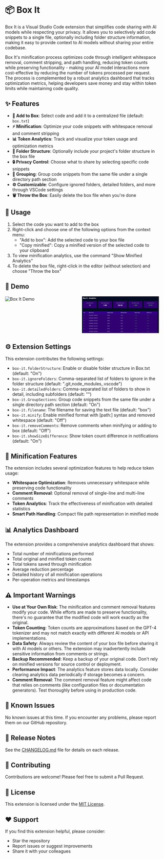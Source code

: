 # 📦 Box It

Box It is a Visual Studio Code extension that simplifies code sharing with AI models while respecting your privacy. It allows you to selectively add code snippets to a single file, optionally including folder structure information, making it easy to provide context to AI models without sharing your entire codebase.

Box It's minification process optimizes code through intelligent whitespace removal, comment stripping, and path handling, reducing token counts while preserving functionality - making your AI model interactions more cost-effective by reducing the number of tokens processed per request. The process is complemented by a robust analytics dashboard that tracks optimization metrics, helping developers save money and stay within token limits while maintaining code quality.

## ✨ Features

- **📝 Add to Box**: Select code and add it to a centralized file (default: `box.txt`)
- **⚡ Minification**: Optimize your code snippets with whitespace removal and comment stripping
- **📊 Token Analytics**: Track and visualize your token usage and optimization metrics
- **📁 Folder Structure**: Optionally include your project's folder structure in the box file
- **🔒 Privacy Control**: Choose what to share by selecting specific code snippets
- **🔗 Grouping**: Group code snippets from the same file under a single directory path section
- **⚙️ Customizable**: Configure ignored folders, detailed folders, and more through VSCode settings
- **🗑️ Throw the Box**: Easily delete the box file when you're done

## 🚀 Usage

1. Select the code you want to add to the box
2. Right-click and choose one of the following options from the context menu:
   - "Add to box": Add the selected code to your box file
   - "Copy minified": Copy a minified version of the selected code to your clipboard
3. To view minification analytics, use the command "Show Minified Analytics"
4. To delete the box file, right-click in the editor (without selection) and choose "Throw the box"

## 🎥 Demo

<div style="display: flex; justify-content: space-between; margin: 20px 0;">
  <div style="flex: 1;">
    <img src="https://raw.githubusercontent.com/dreamcatcher45/box-it/master/demo.gif" alt="Box It Demo" width="100%"/>
  </div>
  <div style="flex: 1;">
    <img src="https://raw.githubusercontent.com/dreamcatcher45/box-it/refs/heads/master/analytics.png" alt="Analytics Dashboard" width="100%"/>
  </div>
</div>

## ⚙️ Extension Settings

This extension contributes the following settings:

* `box-it.folderStructure`: Enable or disable folder structure in Box.txt (default: "On")
* `box-it.ignoreFolders`: Comma-separated list of folders to ignore in the folder structure (default: ".git,node_modules,.vscode")
* `box-it.detailedFolders`: Comma-separated list of folders to show in detail, including subfolders (default: "")
* `box-it.GroupSections`: Group code snippets from the same file under a single directory path section (default: "On")
* `box-it.filename`: The filename for saving the text file (default: "box")
* `box-it.minify`: Enable minified format with [path:] syntax and removed whitespace (default: "Off")
* `box-it.removeComments`: Remove comments when minifying or adding to box (default: "Off")
* `box-it.showSizeDifference`: Show token count difference in notifications (default: "On")

## 🔧 Minification Features

The extension includes several optimization features to help reduce token usage:

- **Whitespace Optimization**: Removes unnecessary whitespace while preserving code functionality
- **Comment Removal**: Optional removal of single-line and multi-line comments
- **Token Analytics**: Track the effectiveness of minification with detailed statistics
- **Smart Path Handling**: Compact file path representation in minified mode

## 📊 Analytics Dashboard

The extension provides a comprehensive analytics dashboard that shows:

- Total number of minifications performed
- Total original and minified token counts
- Total tokens saved through minification
- Average reduction percentage
- Detailed history of all minification operations
- Per-operation metrics and timestamps

## ⚠️ Important Warnings

- **Use at Your Own Risk**: The minification and comment removal features modify your code. While efforts are made to preserve functionality, there's no guarantee that the modified code will work exactly as the original.
- **Token Counting**: Token counts are approximations based on the GPT-4 tokenizer and may not match exactly with different AI models or API implementations.
- **Data Safety**: Always review the content of your box file before sharing it with AI models or others. The extension may inadvertently include sensitive information from comments or strings.
- **Backup Recommended**: Keep a backup of your original code. Don't rely on minified versions for source control or deployment.
- **Performance Impact**: The analytics feature stores data locally. Consider clearing analytics data periodically if storage becomes a concern.
- **Comment Removal**: The comment removal feature might affect code that relies on comments (like configuration files or documentation generators). Test thoroughly before using in production code.

## 🐛 Known Issues

No known issues at this time. If you encounter any problems, please report them on our GitHub repository.

## 📝 Release Notes

See the [CHANGELOG.md](CHANGELOG.md) file for details on each release.

## 🤝 Contributing

Contributions are welcome! Please feel free to submit a Pull Request.

## 📄 License

This extension is licensed under the [MIT License](LICENSE).

## ❤️ Support

If you find this extension helpful, please consider:
- Star the repository
- Report issues or suggest improvements
- Share it with your colleagues